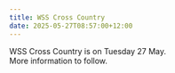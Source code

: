 ```yaml
---
title: WSS Cross Country
date: 2025-05-27T08:57:00+12:00
---
```

WSS Cross Country is on Tuesday 27 May.  
More information to follow.
